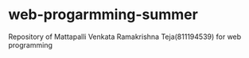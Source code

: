 # web-progarmming-summer
Repository of Mattapalli Venkata Ramakrishna Teja(811194539) for web programming
